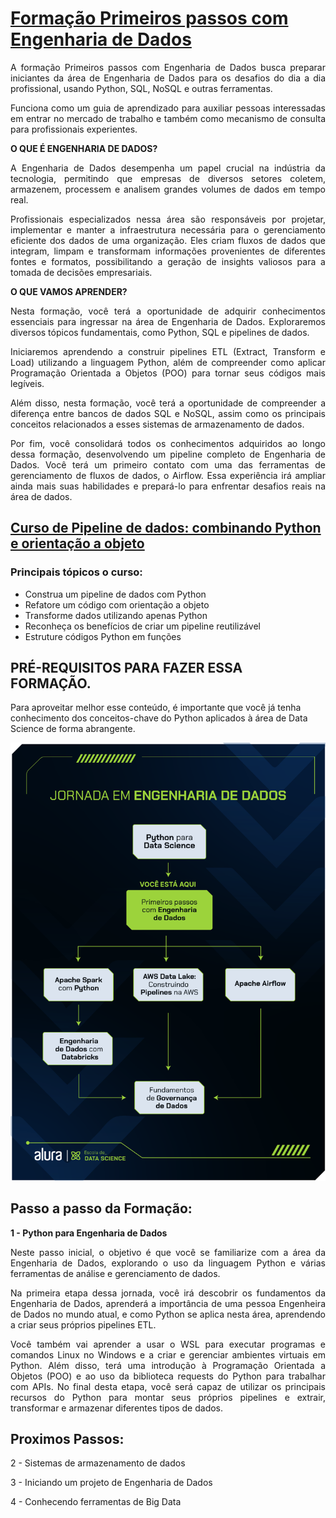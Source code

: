 
# [Formação Primeiros passos com **Engenharia de Dados**](https://cursos.alura.com.br/formacao-engenharia-dados-primeiros-passos)

<div style="text-align: justify;">

A formação Primeiros passos com Engenharia de Dados busca preparar iniciantes da área de Engenharia de Dados para os desafios do dia a dia profissional, usando Python, SQL, NoSQL e 
outras ferramentas.

Funciona como um guia de aprendizado para auxiliar pessoas interessadas em entrar no mercado de trabalho e também como mecanismo de consulta para profissionais experientes.

**O QUE É ENGENHARIA DE DADOS?**

A Engenharia de Dados desempenha um papel crucial na indústria da tecnologia, permitindo que empresas de diversos setores coletem, armazenem, processem e analisem grandes volumes de dados em tempo real.

Profissionais especializados nessa área são responsáveis por projetar, implementar e manter a infraestrutura necessária para o gerenciamento eficiente dos dados de uma organização. Eles criam fluxos de dados que integram, limpam e transformam informações provenientes de diferentes fontes e formatos, possibilitando a geração de insights valiosos para a tomada de decisões empresariais.

**O QUE VAMOS APRENDER?**

Nesta formação, você terá a oportunidade de adquirir conhecimentos essenciais para ingressar na área de Engenharia de Dados. Exploraremos diversos tópicos fundamentais, como Python, SQL e pipelines de dados.

Iniciaremos aprendendo a construir pipelines ETL (Extract, Transform e Load) utilizando a linguagem Python, além de compreender como aplicar Programação Orientada a Objetos (POO) para tornar seus códigos mais legíveis.

Além disso, nesta formação, você terá a oportunidade de compreender a diferença entre bancos de dados SQL e NoSQL, assim como os principais conceitos relacionados a esses sistemas de armazenamento de dados.

Por fim, você consolidará todos os conhecimentos adquiridos ao longo dessa formação, desenvolvendo um pipeline completo de Engenharia de Dados. Você terá um primeiro contato com uma das ferramentas de gerenciamento de fluxos de dados, o Airflow. Essa experiência irá ampliar ainda mais suas habilidades e prepará-lo para enfrentar desafios reais na área de dados.

</div>

## [Curso de Pipeline de dados: combinando Python e orientação a objeto](https://cursos.alura.com.br/course/pipeline-dados-combinando-python-orientacao-objeto)

### Principais tópicos o curso:

- Construa um pipeline de dados com Python
- Refatore um código com orientação a objeto
- Transforme dados utilizando apenas Python
- Reconheça os benefícios de criar um pipeline reutilizável
- Estruture códigos Python em funções


## PRÉ-REQUISITOS PARA FAZER ESSA FORMAÇÃO.

Para aproveitar melhor esse conteúdo, é importante que você já tenha conhecimento dos conceitos-chave do Python aplicados à área de Data Science de forma abrangente.

![Jornada_em_Engenharia_de_dados](Jornada_em_Engenharia_de_dados.png)


## Passo a passo da Formação:

<div style="text-align: justify;">

**1 - Python para Engenharia de Dados**

Neste passo inicial, o objetivo é que você se familiarize com a área da Engenharia de Dados, explorando o uso da linguagem Python e várias ferramentas de análise e gerenciamento de dados.

Na primeira etapa dessa jornada, você irá descobrir os fundamentos da Engenharia de Dados, aprenderá a importância de uma pessoa Engenheira de Dados no mundo atual, e como Python se aplica nesta área, aprendendo a criar seus próprios pipelines ETL.

Você também vai aprender a usar o WSL para executar programas e comandos Linux no Windows e a criar e gerenciar ambientes virtuais em Python. Além disso, terá uma introdução à Programação Orientada a Objetos (POO) e ao uso da biblioteca requests do Python para trabalhar com APIs. No final desta etapa, você será capaz de utilizar os principais recursos do Python para montar seus próprios pipelines e extrair, transformar e armazenar diferentes tipos de dados.

</div>


## Proximos Passos:

2 - Sistemas de armazenamento de dados

3 - Iniciando um projeto de Engenharia de Dados

4 - Conhecendo ferramentas de Big Data